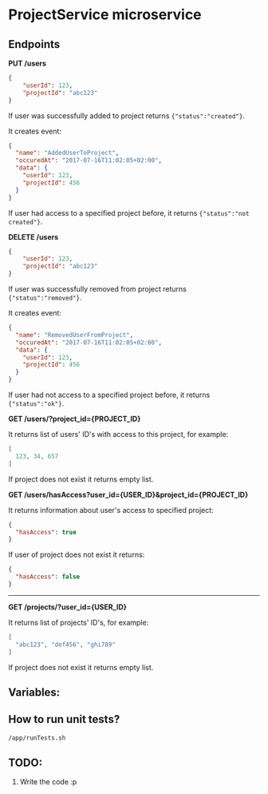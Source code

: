 # ProjectService microservice

## Endpoints

**PUT /users** 
```json
{
    "userId": 123,
    "projectId": "abc123"
}
```
If user was successfully added to project returns `{"status":"created"}`.

It creates event:
```json
{
  "name": "AddedUserToProject",
  "occuredAt": "2017-07-16T11:02:05+02:00",
  "data": {
    "userId": 123,
    "projectId": 456
  }
}
```


If user had access to a specified project before, it returns `{"status":"not created"}`.


**DELETE /users** 
```json
{
    "userId": 123,
    "projectId": "abc123"
}
```
If user was successfully removed from project returns `{"status":"removed"}`.


It creates event:
```json
{
  "name": "RemovedUserFromProject",
  "occuredAt": "2017-07-16T11:02:05+02:00",
  "data": {
    "userId": 123,
    "projectId": 456
  }
}
```

If user had not access to a specified project before, it returns `{"status":"ok"}`.

**GET /users/?project_id={PROJECT_ID}**

It returns list of users' ID's with access to this project, for example:
```json
[
  123, 34, 657
]
```

If project does not exist it returns empty list.


**GET /users/hasAccess?user_id={USER_ID}&project_id={PROJECT_ID}**

It returns information about user's access to specified project:
```json
{
  "hasAccess": true
}
```
If user of project does not exist it returns:
```json
{
  "hasAccess": false
}
```

---

**GET /projects/?user_id={USER_ID}**

It returns list of projects' ID's, for example:
```json
[
  "abc123", "def456", "ghi789"
]
```

If project does not exist it returns empty list.

## Variables:

## How to run unit tests?
```bash
/app/runTests.sh
```

## TODO:
1. Write the code :p

